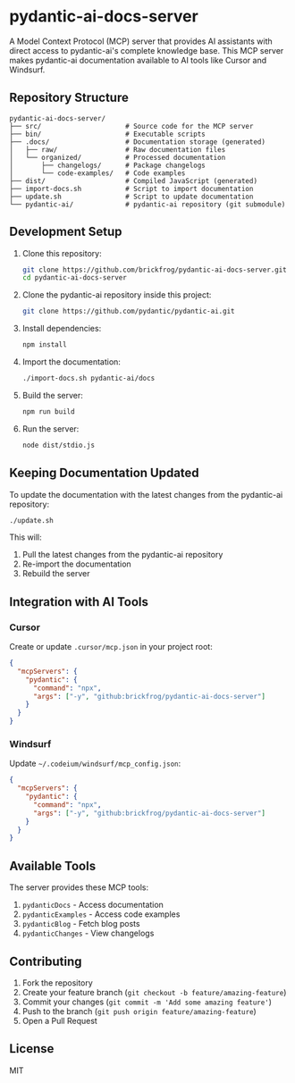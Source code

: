 # pydantic-ai-docs-server

A Model Context Protocol (MCP) server that provides AI assistants with direct access to pydantic-ai's complete knowledge base. This MCP server makes pydantic-ai documentation available to AI tools like Cursor and Windsurf.

## Repository Structure

```
pydantic-ai-docs-server/
├── src/                     # Source code for the MCP server
├── bin/                     # Executable scripts
├── .docs/                   # Documentation storage (generated)
│   ├── raw/                 # Raw documentation files
│   └── organized/           # Processed documentation
│       ├── changelogs/      # Package changelogs
│       └── code-examples/   # Code examples
├── dist/                    # Compiled JavaScript (generated)
├── import-docs.sh           # Script to import documentation
├── update.sh                # Script to update documentation
└── pydantic-ai/             # pydantic-ai repository (git submodule)
```

## Development Setup

1. Clone this repository:
   ```bash
   git clone https://github.com/brickfrog/pydantic-ai-docs-server.git
   cd pydantic-ai-docs-server
   ```

2. Clone the pydantic-ai repository inside this project:
   ```bash
   git clone https://github.com/pydantic/pydantic-ai.git
   ```

3. Install dependencies:
   ```bash
   npm install
   ```

4. Import the documentation:
   ```bash
   ./import-docs.sh pydantic-ai/docs
   ```

5. Build the server:
   ```bash
   npm run build
   ```

6. Run the server:
   ```bash
   node dist/stdio.js
   ```

## Keeping Documentation Updated

To update the documentation with the latest changes from the pydantic-ai repository:

```bash
./update.sh
```

This will:
1. Pull the latest changes from the pydantic-ai repository
2. Re-import the documentation
3. Rebuild the server

## Integration with AI Tools

### Cursor

Create or update `.cursor/mcp.json` in your project root:

```json
{
  "mcpServers": {
    "pydantic": {
      "command": "npx",
      "args": ["-y", "github:brickfrog/pydantic-ai-docs-server"]
    }
  }
}
```

### Windsurf

Update `~/.codeium/windsurf/mcp_config.json`:

```json
{
  "mcpServers": {
    "pydantic": {
      "command": "npx",
      "args": ["-y", "github:brickfrog/pydantic-ai-docs-server"]
    }
  }
}
```

## Available Tools

The server provides these MCP tools:

1. `pydanticDocs` - Access documentation
2. `pydanticExamples` - Access code examples
3. `pydanticBlog` - Fetch blog posts
4. `pydanticChanges` - View changelogs

## Contributing

1. Fork the repository
2. Create your feature branch (`git checkout -b feature/amazing-feature`)
3. Commit your changes (`git commit -m 'Add some amazing feature'`)
4. Push to the branch (`git push origin feature/amazing-feature`)
5. Open a Pull Request

## License

MIT 